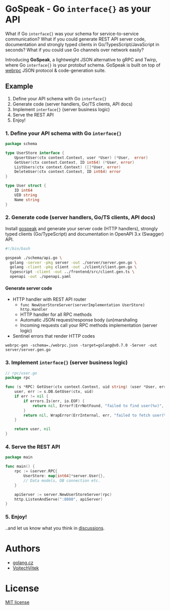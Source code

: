 # GoSpeak - Go `interface{}` as your API

What if Go `interface{}` was your schema for service-to-service communication? What if you could generate REST API server code, documentation and strongly typed clients in Go/TypesScript/JavaScript in seconds? What if you could use Go channels over network easily?

Introducing **GoSpeak**, a lightweight JSON alternative to gRPC and Twirp, where Go `interface{}` is your protobuf schema. GoSpeak is built on top of [webrpc](https://github.com/webrpc/webrpc) JSON protocol & code-generation suite.

## Example

1. Define your API schema with Go `interface{}`
2. Generate code (server handlers, Go/TS clients, API docs)
3. Implement `interface{}` (server business logic)
4. Serve the REST API
5. Enjoy!

### 1. Define your API schema with Go `interface{}`

```go
package schema

type UserStore interface {
	UpsertUser(ctx context.Context, user *User) (*User,  error)
	GetUser(ctx context.Context, ID int64) (*User, error)
	ListUsers(ctx context.Context) ([]*User, error)
	DeleteUser(ctx context.Context, ID int64) error
}

type User struct {
    ID int64
    UID string
    Name string
}
```

### 2. Generate code (server handlers, Go/TS clients, API docs)

Install [gospeak](./releases) and generate your server code (HTTP handlers), strongly typed clients (Go/TypeScript) and documentation in OpenAPI 3.x (Swagger) API.

```bash
#!/bin/bash

gospeak ./schema/api.go \
  golang -server -pkg server -out ./server/server.gen.go \
  golang -client -pkg client -out ./client/client.gen.go \
  typescript -client -out ../frontend/src/client.gen.ts \
  openapi -out ./openapi.yaml
```

#### Generate server code

- HTTP handler with REST API router
  - `func NewUserStoreServer(serverImplementation UserStore) http.Handler`
  - HTTP handler for all RPC methods
  - Automatic JSON request/response body (un)marshaling
  - Incoming requests call your RPC methods implementation (server logic)
- Sentinel errors that render HTTP codes

```
webrpc-gen -schema=./webrpc.json -target=golang@v0.7.0 -Server -out server/server.gen.go
```

### 3. Implement `interface{}` (server business logic)

```go
// rpc/user.go
package rpc

func (s *RPC) GetUser(ctx context.Context, uid string) (user *User, err error) {
    user, err := s.DB.GetUser(ctx, uid)
    if err != nil {
        if errors.Is(err, io.EOF) {
            return nil, Errorf(ErrNotFound, "failed to find user(%v)", uid)
        }
        return nil, WrapError(ErrInternal, err, "failed to fetch user(%v)", uid)
    }

    return user, nil
}
```

### 4. Serve the REST API

```go
package main

func main() {
   	rpc := &server.RPC{
		UserStore: map[int64]*server.User{},
        // Data models, DB connection etc.
	}

	apiServer := server.NewUserStoreServer(rpc)
	http.ListenAndServe(":8080", apiServer)
}
```

### 5. Enjoy!

..and let us know what you think in [discussions](https://github.com/golang-cz/gospeak/discussions).

# Authors
- [golang.cz](https://golang.cz)
- [VojtechVitek](https://github.com/VojtechVitek)

# License

[MIT license](./LICENSE)
